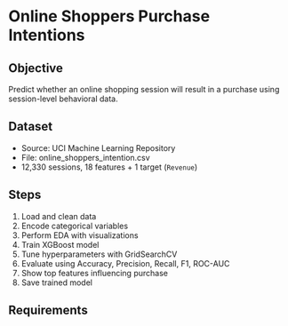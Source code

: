 # Online Shoppers Purchase Intentions

## Objective
Predict whether an online shopping session will result in a purchase using session-level behavioral data.

## Dataset
- Source: UCI Machine Learning Repository
- File: online_shoppers_intention.csv
- 12,330 sessions, 18 features + 1 target (`Revenue`)

## Steps
1. Load and clean data
2. Encode categorical variables
3. Perform EDA with visualizations
4. Train XGBoost model
5. Tune hyperparameters with GridSearchCV
6. Evaluate using Accuracy, Precision, Recall, F1, ROC-AUC
7. Show top features influencing purchase
8. Save trained model

## Requirements
